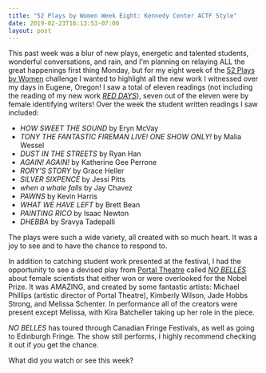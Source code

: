 ```yaml
---
title: "52 Plays by Women Week Eight: Kennedy Center ACTF Style"
date: 2019-02-23T16:13:53-07:00
layout: post
---
```


This past week was a blur of new plays, energetic and talented students, wonderful conversations, and rain, and I'm planning on relaying ALL the great happenings first thing Monday, but for my eight week of the [52 Plays by Women](https://twitter.com/52playsbywomen) challenge I wanted to highlight all the new work I witnessed over my days in Eugene, Oregon! I saw a total of eleven readings (not including the reading of my new work [*RED DAYS*](https://newplayexchange.org/plays/232234/red-days)), seven out of the eleven were by female identifying writers! Over the week the student written readings I saw included:

* *HOW SWEET THE SOUND* by Eryn McVay  
* *TONY THE FANTASTIC FIREMAN LIVE! ONE SHOW ONLY!* by Malia Wessel  
* *DUST IN THE STREETS* by Ryan Han  
* *AGAIN! AGAIN!* by Katherine Gee Perrone  
* *RORY'S STORY* by Grace Heller  
* *SILVER SIXPENCE* by Jessi Pitts  
* *when a whale falls* by Jay Chavez    
* *PAWNS* by Kevin Harris  
* *WHAT WE HAVE LEFT* by Brett Bean  
* *PAINTING RICO* by Isaac Newton  
* *DHEBBA* by Sravya Tadepalli  

The plays were such a wide variety, all created with so much heart. It was a joy to see and to have the chance to respond to.

In addition to catching student work presented at the festival, I had the opportunity to see a devised play from [Portal Theatre](https://www.portaltheatre.com/the-company---friends.html) called [*NO BELLES*](https://www.portaltheatre.com/our-blog.html) about female scientists that either won or were overlooked for the Nobel Prize. It was AMAZING, and created by some fantastic artists: Michael Phillips (artistic director of Portal Theatre), Kimberly Wilson, Jade Hobbs Strong, and Melissa Schenter. In performance all of the creators were present except Melissa, with Kira Batcheller taking up her role in the piece.

*NO BELLES* has toured through Canadian Fringe Festivals, as well as going to Edinburgh Fringe. The show still performs, I highly recommend checking it out if you get the chance.

What did you watch or see this week?
